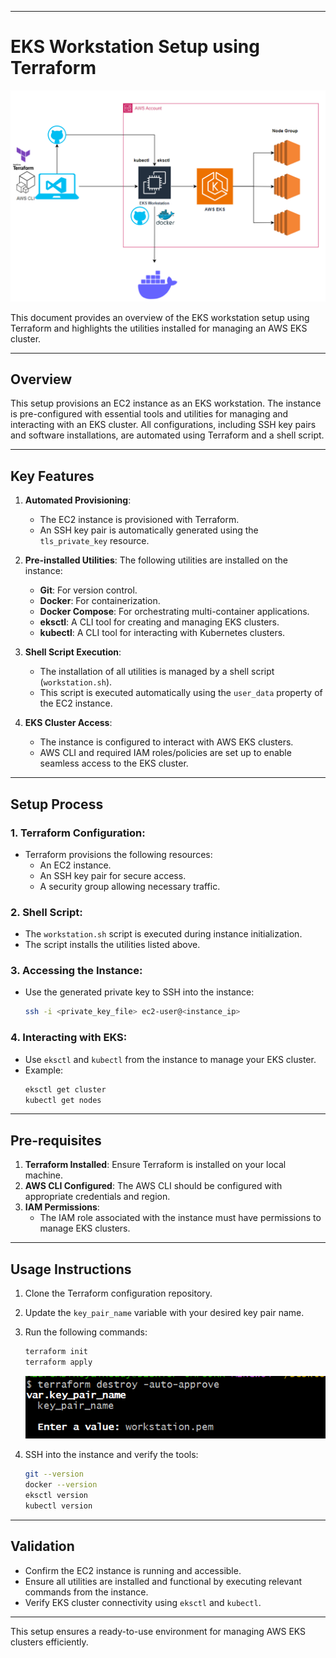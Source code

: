 
---

# EKS Workstation Setup using Terraform

<img src="./images/eksctl.png" alt="Getting started" />

This document provides an overview of the EKS workstation setup using Terraform and highlights the utilities installed for managing an AWS EKS cluster.

---

## **Overview**
This setup provisions an EC2 instance as an EKS workstation. The instance is pre-configured with essential tools and utilities for managing and interacting with an EKS cluster. All configurations, including SSH key pairs and software installations, are automated using Terraform and a shell script.

---

## **Key Features**
1. **Automated Provisioning**:
   - The EC2 instance is provisioned with Terraform.
   - An SSH key pair is automatically generated using the `tls_private_key` resource.

2. **Pre-installed Utilities**:
   The following utilities are installed on the instance:
   - **Git**: For version control.
   - **Docker**: For containerization.
   - **Docker Compose**: For orchestrating multi-container applications.
   - **eksctl**: A CLI tool for creating and managing EKS clusters.
   - **kubectl**: A CLI tool for interacting with Kubernetes clusters.

3. **Shell Script Execution**:
   - The installation of all utilities is managed by a shell script (`workstation.sh`).
   - This script is executed automatically using the `user_data` property of the EC2 instance.

4. **EKS Cluster Access**:
   - The instance is configured to interact with AWS EKS clusters.
   - AWS CLI and required IAM roles/policies are set up to enable seamless access to the EKS cluster.

---

## **Setup Process**
### 1. **Terraform Configuration**:
   - Terraform provisions the following resources:
     - An EC2 instance.
     - An SSH key pair for secure access.
     - A security group allowing necessary traffic.

### 2. **Shell Script**:
   - The `workstation.sh` script is executed during instance initialization.
   - The script installs the utilities listed above.

### 3. **Accessing the Instance**:
   - Use the generated private key to SSH into the instance:
     ```bash
     ssh -i <private_key_file> ec2-user@<instance_ip>
     ```

### 4. **Interacting with EKS**:
   - Use `eksctl` and `kubectl` from the instance to manage your EKS cluster.
   - Example:
     ```bash
     eksctl get cluster
     kubectl get nodes
     ```

---

## **Pre-requisites**
1. **Terraform Installed**: Ensure Terraform is installed on your local machine.
2. **AWS CLI Configured**: The AWS CLI should be configured with appropriate credentials and region.
3. **IAM Permissions**:
   - The IAM role associated with the instance must have permissions to manage EKS clusters.

---

## **Usage Instructions**
1. Clone the Terraform configuration repository.
2. Update the `key_pair_name` variable with your desired key pair name.
3. Run the following commands:
   ```bash
   terraform init
   terraform apply
   ```
   <img src="./images/input.png" alt="Getting started" />

4. SSH into the instance and verify the tools:
   ```bash
   git --version
   docker --version
   eksctl version
   kubectl version
   ```

---

## **Validation**
- Confirm the EC2 instance is running and accessible.
- Ensure all utilities are installed and functional by executing relevant commands from the instance.
- Verify EKS cluster connectivity using `eksctl` and `kubectl`.

---

This setup ensures a ready-to-use environment for managing AWS EKS clusters efficiently.